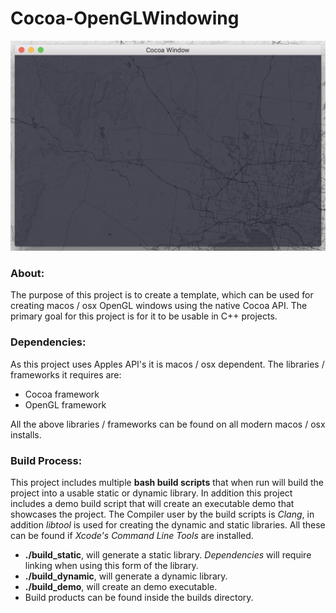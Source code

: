 # Cocoa-OpenGLWindowing

<img src="other/CocoaWindowImage.png" alt="Cocoa Window Image" width="658px" style="width: 658px;"/>

### About:
The purpose of this project is to create a template, which can be used for creating macos / osx OpenGL windows using the native Cocoa API. The primary goal for this project is for it to be usable in C++ projects.

### Dependencies:
As this project uses Apples API's it is macos / osx dependent.
The libraries / frameworks it requires are:

 - Cocoa framework
 - OpenGL framework

All the above libraries / frameworks can be found on all modern macos / osx installs.

### Build Process:
This project includes multiple **bash build scripts** that when run will build the project into a usable static or dynamic library.
In addition this project includes a demo build script that will create an executable demo that showcases the project.
The Compiler user by the build scripts is *Clang*, in addition *libtool* is used for creating the dynamic and static libraries. All these can be found if *Xcode's Command Line Tools* are installed.

- **./build_static**, will generate a static library. *Dependencies* will require linking when using this form of the library.
- **./build_dynamic**,  will generate a dynamic library.
- **./build_demo**, will create an demo executable.
- Build products can be found inside the builds directory.